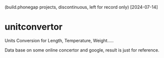 (build.phonegap projects, discontinuous, left for record only) [2024-07-14]

unitconvertor
=============

Units Conversion for Length, Temperature, Weight.....

Data base on some online concertor and google, result is just for reference.
